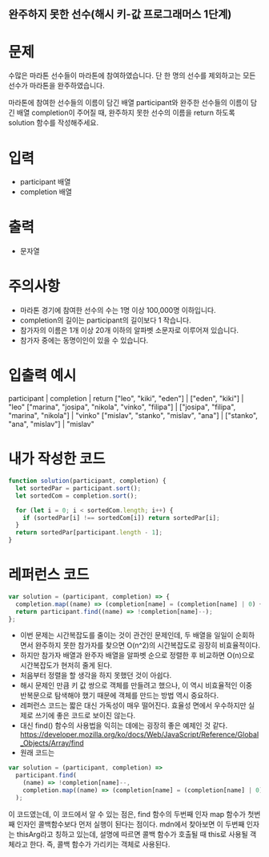 ## 완주하지 못한 선수(해시 키-값 프로그래머스 1단계)

# 문제

수많은 마라톤 선수들이 마라톤에 참여하였습니다. 단 한 명의 선수를 제외하고는 모든 선수가 마라톤을 완주하였습니다.

마라톤에 참여한 선수들의 이름이 담긴 배열 participant와 완주한 선수들의 이름이 담긴 배열 completion이 주어질 때, 완주하지 못한 선수의 이름을 return 하도록 solution 함수를 작성해주세요.

# 입력

- participant 배열
- completion 배열

# 출력

- 문자열

# 주의사항

- 마라톤 경기에 참여한 선수의 수는 1명 이상 100,000명 이하입니다.
- completion의 길이는 participant의 길이보다 1 작습니다.
- 참가자의 이름은 1개 이상 20개 이하의 알파벳 소문자로 이루어져 있습니다.
- 참가자 중에는 동명이인이 있을 수 있습니다.

# 입출력 예시

participant | completion | return
["leo", "kiki", "eden"] | ["eden", "kiki"] | "leo"
["marina", "josipa", "nikola", "vinko", "filipa"] | ["josipa", "filipa", "marina", "nikola"] | "vinko"
["mislav", "stanko", "mislav", "ana"] | ["stanko", "ana", "mislav"] | "mislav"

# 내가 작성한 코드

```js
function solution(participant, completion) {
  let sortedPar = participant.sort();
  let sortedCom = completion.sort();

  for (let i = 0; i < sortedCom.length; i++) {
    if (sortedPar[i] !== sortedCom[i]) return sortedPar[i];
  }
  return sortedPar[participant.length - 1];
}
```

# 레퍼런스 코드

```js
var solution = (participant, completion) => {
  completion.map((name) => (completion[name] = (completion[name] | 0) + 1));
  return participant.find((name) => !completion[name]--);
};
```

- 이번 문제는 시간복잡도를 줄이는 것이 관건인 문제인데, 두 배열을 일일이 순회하면서 완주하지 못한 참가자를 찾으면 O(n^2)의 시간복잡도로 굉장히 비효율적이다.
- 하지만 참가자 배열과 완주자 배열을 알파벳 순으로 정렬한 후 비교하면 O(n)으로 시간복잡도가 현저히 줄게 된다.
- 처음부터 정렬을 할 생각을 하지 못했던 것이 아쉽다.
- 해시 문제인 만큼 키 값 쌍으로 객체를 만들려고 했으나, 이 역시 비효율적인 이중 반복문으로 탐색해야 했기 때문에 객체를 만드는 방법 역시 중요하다.
- 레퍼런스 코드는 짧은 대신 가독성이 매우 떨어진다. 효율성 면에서 우수하지만 실제로 쓰기에 좋은 코드로 보이진 않는다.
- 대신 find() 함수의 사용법을 익히는 데에는 굉장히 좋은 예제인 것 같다. https://developer.mozilla.org/ko/docs/Web/JavaScript/Reference/Global_Objects/Array/find
- 원래 코드는

```js
var solution = (participant, completion) =>
  participant.find(
    (name) => !completion[name]--,
    completion.map((name) => (completion[name] = (completion[name] | 0) + 1))
  );
```

이 코드였는데, 이 코드에서 알 수 있는 점은, find 함수의 두번째 인자 map 함수가 첫번째 인자인 콜백함수보다 먼저 실행이 된다는 점이다.
mdn에서 찾아보면 이 두번째 인자는 thisArg라고 칭하고 있는데, 설명에 따르면 콜백 함수가 호출될 때 this로 사용될 객체라고 한다. 즉, 콜백 함수가 가리키는 객체로 사용된다.
